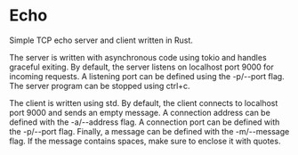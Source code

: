 # Echo
Simple TCP echo server and client written in Rust.

The server is written with asynchronous code using tokio and handles graceful exiting. 
By default, the server listens on localhost port 9000 for incoming requests. 
A listening port can be defined using the -p/--port flag.
The server program can be stopped using ctrl+c.

The client is written using std.
By default, the client connects to localhost port 9000 and sends an empty message.
A connection address can be defined with the -a/--address flag.
A connection port can be defined with the -p/--port flag.
Finally, a message can be defined with the -m/--message flag. If the message contains spaces, make sure to enclose it with quotes.
